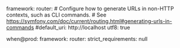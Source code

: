 framework:
    router:
        # Configure how to generate URLs in non-HTTP contexts, such as CLI commands.
        # See https://symfony.com/doc/current/routing.html#generating-urls-in-commands
        #default_uri: http://localhost
        utf8: true

when@prod:
    framework:
        router:
            strict_requirements: null
